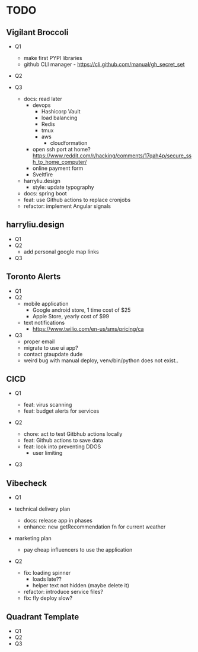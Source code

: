 # TODO

## Vigilant Broccoli

- Q1
  - make first PYPI libraries
  - github CLI manager - https://cli.github.com/manual/gh_secret_set
- Q2

- Q3

  - docs: read later
    - devops
      - Hashicorp Vault
      - load balancing
      - Redis
      - tmux
      - aws
        - cloudformation
    - open ssh port at home? https://www.reddit.com/r/hacking/comments/17qah4p/secure_ssh_to_home_computer/
    - online payment form
    - Sveltfire
  - harryliu.design
    - style: update typography
  - docs: spring boot
  - feat: use Github actions to replace cronjobs
  - refactor: implement Angular signals

## harryliu.design

- Q1
- Q2
  - add personal google map links
- Q3

## Toronto Alerts

- Q1
- Q2
  - mobile application
    - Google android store, 1 time cost of $25
    - Apple Store, yearly cost of $99
  - text notifications
    - https://www.twilio.com/en-us/sms/pricing/ca
- Q3
  - proper email
  - migrate to use ui app?
  - contact gtaupdate dude
  - weird bug with manual deploy, venv/bin/python does not exist..

## CICD

- Q1

  - feat: virus scanning
  - feat: budget alerts for services

- Q2

  - chore: act to test Gitbhub actions locally
  - feat: Github actions to save data
  - feat: look into preventing DDOS
    - user limiting

- Q3

## Vibecheck

- Q1

- technical delivery plan
  - docs: release app in phases
  - enhance: new getRecommendation fn for current weather
- marketing plan
  - pay cheap influencers to use the application
- Q2
  - fix: loading spinner
    - loads late??
    - helper text not hidden (maybe delete it)
  - refactor: introduce service files?
  - fix: fly deploy slow?

## Quadrant Template

- Q1
- Q2
- Q3
